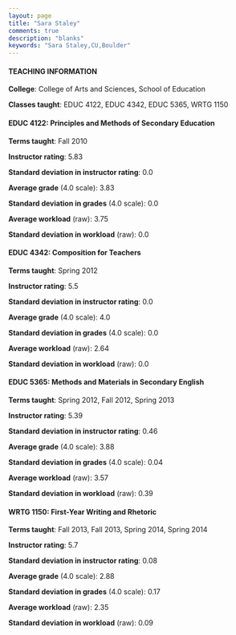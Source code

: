 ```yaml
---
layout: page
title: "Sara Staley" 
comments: true
description: "blanks"
keywords: "Sara Staley,CU,Boulder"
---
```

<head>
<script src="https://ajax.googleapis.com/ajax/libs/jquery/2.1.3/jquery.min.js"></script>
<script src="https://dl.dropboxusercontent.com/s/pc42nxpaw1ea4o9/highcharts.js?dl=0"></script>
<!-- <script src="../assets/js/highcharts.js"></script> -->
<style type="text/css">@font-face {
	font-family: "Bebas Neue";
	src: url(https://www.filehosting.org/file/details/544349/BebasNeue Regular.otf) format("opentype");
	}
	h1.Bebas { 
		font-family: "Bebas Neue", Verdana, Tahoma;
	}
</style>
</head>
	   
#### TEACHING INFORMATION

**College**: College of Arts and Sciences, School of Education

**Classes taught**: EDUC 4122, EDUC 4342, EDUC 5365, WRTG 1150

#### EDUC 4122: Principles and Methods of Secondary Education

**Terms taught**: Fall 2010

**Instructor rating**: 5.83

**Standard deviation in instructor rating**: 0.0

**Average grade** (4.0 scale): 3.83

**Standard deviation in grades** (4.0 scale): 0.0

**Average workload** (raw): 3.75

**Standard deviation in workload** (raw): 0.0

#### EDUC 4342: Composition for Teachers

**Terms taught**: Spring 2012

**Instructor rating**: 5.5

**Standard deviation in instructor rating**: 0.0

**Average grade** (4.0 scale): 4.0

**Standard deviation in grades** (4.0 scale): 0.0

**Average workload** (raw): 2.64

**Standard deviation in workload** (raw): 0.0

#### EDUC 5365: Methods and Materials in Secondary English

**Terms taught**: Spring 2012, Fall 2012, Spring 2013

**Instructor rating**: 5.39

**Standard deviation in instructor rating**: 0.46

**Average grade** (4.0 scale): 3.88

**Standard deviation in grades** (4.0 scale): 0.04

**Average workload** (raw): 3.57

**Standard deviation in workload** (raw): 0.39

#### WRTG 1150: First-Year Writing and Rhetoric

**Terms taught**: Fall 2013, Fall 2013, Spring 2014, Spring 2014

**Instructor rating**: 5.7

**Standard deviation in instructor rating**: 0.08

**Average grade** (4.0 scale): 2.88

**Standard deviation in grades** (4.0 scale): 0.17

**Average workload** (raw): 2.35

**Standard deviation in workload** (raw): 0.09

